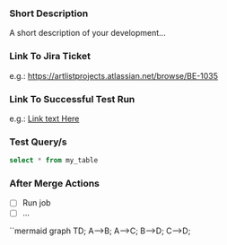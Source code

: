 ### Short Description
A short description of your development...

### Link To Jira Ticket

e.g.: https://artlistprojects.atlassian.net/browse/BE-1035

### Link To Successful Test Run

e.g.: [Link text Here](https://q303fafce211f3e11p-tp.appspot.com/tree?dag_id=__TEST__motion_array_mysql_to_sf_daily_full)

### Test Query/s

```sql
select * from my_table
```


### After Merge Actions

- [ ] Run job
- [ ] ...

``mermaid
graph TD;
    A-->B;
    A-->C;
    B-->D;
    C-->D;
```